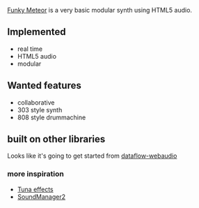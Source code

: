 [Funky Meteor](http://funky.meteor.com/) is a very basic modular synth using HTML5 audio.




## Implemented

* real time
* HTML5 audio
* modular


## Wanted features

* collaborative
* 303 style synth
* 808 style drummachine



## built on other libraries

Looks like it's going to get started from 
[dataflow-webaudio](https://github.com/forresto/dataflow-webaudio)


### more inspiration
* [Tuna effects](https://github.com/Dinahmoe/tuna)
* [SoundManager2](https://github.com/scottschiller/soundmanager2/)
